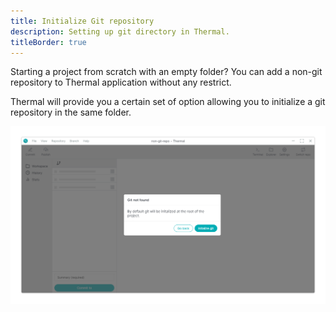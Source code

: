 ```yaml
---
title: Initialize Git repository
description: Setting up git directory in Thermal.
titleBorder: true
---
```


Starting a project from scratch with an empty folder? You can add a non-git repository to Thermal application without any restrict.

Thermal will provide you a certain set of option allowing you to initialize a git repository in the same folder.

![](./images/initialize-git-repository.png)
